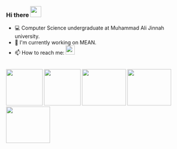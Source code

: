 ### Hi there <img src="https://raw.githubusercontent.com/iampavangandhi/iampavangandhi/master/gifs/Hi.gif" width="30px">

- 💻 Computer Science undergraduate at Muhammad Ali Jinnah university.
- 🔭 I'm currently working on MEAN.
- 📫 How to reach me: <a href="https://www.linkedin.com/in/mustafa-jawed-48781b185/"><img src="https://img.shields.io/badge/linkedin-%230077B5.svg?&style=for-the-badge&logo=linkedin&logoColor=white" height=25></a>

<br><img src="https://www.iconfinder.com/data/icons/logos-3/600/React.js_logo-512.png" width="100px" height="100px">
<img src="https://upload.wikimedia.org/wikipedia/commons/thumb/c/cf/Angular_full_color_logo.svg/1200px-Angular_full_color_logo.svg.png" width="100px" height="100px">
<img src="https://cdn.pixabay.com/photo/2015/04/23/17/41/node-js-736399_960_720.png" width="120px" height="100px">
<img src="https://webassets.mongodb.com/_com_assets/cms/mongodb_logo1-76twgcu2dm.png" width="120px" height="100px">
<img src="https://seeklogo.com/images/P/PHP-logo-0B2FDC4529-seeklogo.com.png" width="120px" height="100px">



